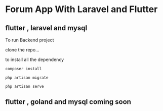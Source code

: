 # Forum App With Laravel and Flutter 

## flutter , laravel and mysql

To run Backend project 

clone the repo...

to install all the dependency 
```
composer install
```



```
php artisan migrate
```

```
php artisan serve
```

## flutter , goland and mysql coming soon